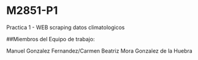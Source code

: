 # M2851-P1
Practica 1 - WEB scraping datos climatologicos

##Miembros del Equipo de trabajo: 

Manuel Gonzalez Fernandez/Carmen Beatriz Mora Gonzalez de la Huebra
